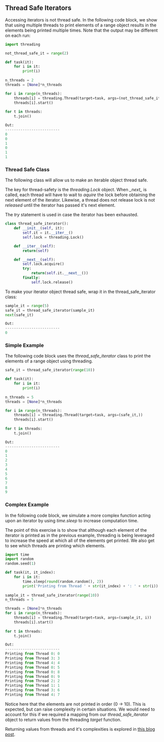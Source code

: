 ## Thread Safe Iterators

Accessing iterators is not thread safe. In the following code block, we show that using multiple threads to print elements of a range object results in the elements being printed multiple times. Note that the output may be different on each run:

```python
import threading

not_thread_safe_it = range(2)

def task(it):
    for i in it:
        print(i)
        
n_threads = 2
threads = [None]*n_threads

for i in range(n_threads):
    threads[i] = threading.Thread(target=task, args=(not_thread_safe_it,))
    threads[i].start()
    
for t in threads:
    t.join()

Out:
-------------------------   
0
0
1
0
1
1
```

### Thread Safe Class

The following class will allow us to make an iterable object thread safe.  

The key for thread-safety is the *threading.Lock* object. When *\__next\__* is called, each thread will have to wait to *aquire* the lock before obtaining the next element of the iterator. Likewise, a thread does not release lock is not *released* until the iterator has passed it's next element.

The *try* statement is used in case the iterator has been exhausted.

```python
class thread_safe_iterator():
    def __init__(self, it):
        self.it = it.__iter__()
        self.lock = threading.Lock()

    def __iter__(self):
        return(self)

    def __next__(self):
        self.lock.acquire()
        try:
            return(self.it.__next__())
        finally:
            self.lock.release()
```

To make your iterator object thread safe, wrap it in the thread\_safe\_iterator class:

```python
sample_it = range(5)
safe_it = thread_safe_iterator(sample_it)
next(safe_it)

Out:
------------------------- 
0
```

### Simple Example

The following code block uses the *thread\_safe\_iterator* class to print the elements of a range object using threading.

```python
safe_it = thread_safe_iterator(range(10))

def task(it):
    for i in it:
        print(i)
        
n_threads = 5
threads = [None]*n_threads

for i in range(n_threads):
    threads[i] = threading.Thread(target=task, args=(safe_it,))
    threads[i].start()
    
for t in threads:
    t.join()

Out:
-------------------------  
0
1
2
3
4
5
6
7
8
9
```

### Complex Example

In the following code block, we simulate a more complex function acting upon an iterator by using *time.sleep* to increase computation time.  

The point of this exercise is to show that although each element of the iterator is printed as in the previous example, threading is being leveraged to increase the speed at which all of the elements get printed. We also get to see which threads are printing which elements.

```python
import time
import random
random.seed(1)

def task(it, it_index):
    for i in it:
        time.sleep(round(random.random(), 2))
        print('Printing from Thread ' + str(it_index) + ': ' + str(i))
        
sample_it = thread_safe_iterator(range(10))
n_threads = 5

threads = [None]*n_threads
for i in range(n_threads):
    threads[i] = threading.Thread(target=task, args=(sample_it, i))
    threads[i].start()
    
for t in threads:
    t.join()

Out:
-------------------------    
Printing from Thread 0: 0
Printing from Thread 3: 3
Printing from Thread 4: 4
Printing from Thread 0: 5
Printing from Thread 0: 8
Printing from Thread 0: 9
Printing from Thread 2: 2
Printing from Thread 1: 1
Printing from Thread 3: 6
Printing from Thread 4: 7
```

Notice here that the elements are not printed in order (0 &#8594; 10). This is expected, but can raise complexity in certain situations. We would need to account for this if we required a mapping from our *thread\_safe\_iterator* object to return values from the threading *target* function.  

Returning values from threads and it's complexities is explored in [this blog post](https://github.com/npa02012/blog_posts/tree/master/returning_from_threads).

